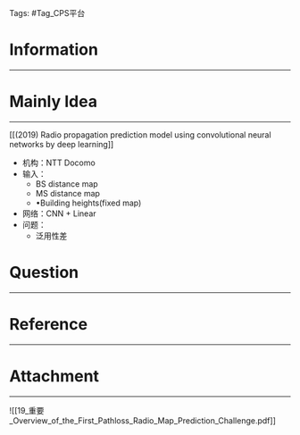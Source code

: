 Tags: #Tag_CPS平台
# Information
---


# Mainly Idea
---
[[(2019) Radio propagation prediction model using convolutional neural networks by deep learning]]
- 机构：NTT Docomo
- 输入：
	- BS distance map
	- MS distance map
	- •Building heights(fixed map)
- 网络：CNN + Linear
- 问题：
	- 泛用性差


# Question
---


# Reference
---


# Attachment
---
![[19_重要_Overview_of_the_First_Pathloss_Radio_Map_Prediction_Challenge.pdf]]